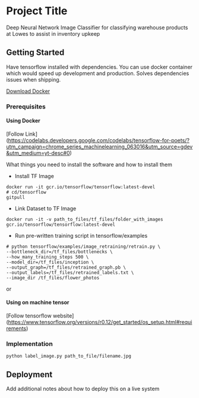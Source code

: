 # Project Title

Deep Neural Network Image Classifier for classifying warehouse products at Lowes to assist in inventory upkeep

## Getting Started

Have tensorflow installed with dependencies. You can use docker container which would speed up development and production. Solves dependencies issues when shipping.

[Download Docker](https://www.docker.com)

### Prerequisites

#### Using Docker
[Follow Link] (https://codelabs.developers.google.com/codelabs/tensorflow-for-poets/?utm_campaign=chrome_series_machinelearning_063016&utm_source=gdev&utm_medium=yt-desc#0)

What things you need to install the software and how to install them

* Install TF Image
```
docker run -it gcr.io/tensorflow/tensorflow:latest-devel
# cd/tensorflow
gitpull
```
* Link Dataset to TF Image
```
docker run -it -v path_to_files/tf_files/folder_with_images gcr.io/tensorflow/tensorflow:latest-devel
```
* Run pre-written training script in tensorflow/examples
```
# python tensorflow/examples/image_retraining/retrain.py \
--bottleneck_dir=/tf_files/bottlenecks \
--how_many_training_steps 500 \
--model_dir=/tf_files/inception \
--output_graph=/tf_files/retrained_graph.pb \
--output_labels=/tf_files/retrained_labels.txt \
--image_dir /tf_files/flower_photos
```

or

#### Using on machine tensor
[Follow tensorflow website] (https://www.tensorflow.org/versions/r0.12/get_started/os_setup.html#requirements)



### Implementation 

```
python label_image.py path_to_file/filename.jpg
```

## Deployment

Add additional notes about how to deploy this on a live system

